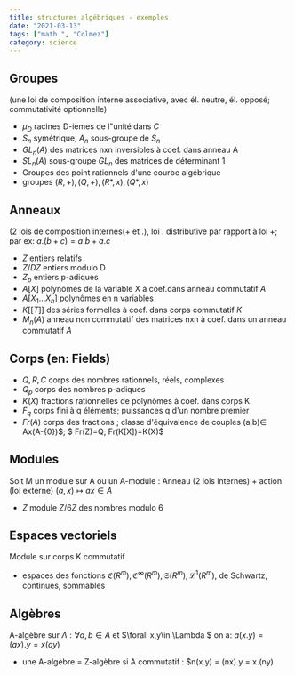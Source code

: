 ```yaml
---
title: structures algébriques - exemples
date: "2021-03-13"
tags: ["math ", "Colmez"]
category: science
---
```

## Groupes
 (une loi de composition interne associative, avec él. neutre, él. opposé; commutativité optionnelle) 

*   $\mu_D$ racines D-ièmes de l"unité dans $C$
*   $S_n$ symétrique, $A_n$ sous-groupe de $S_n$
*   $GL_n(A)$ des matrices nxn inversibles à coef. dans anneau A
*   $SL_n(A)$ sous-groupe $GL_n$ des matrices de déterminant 1
*   Groupes des point rationnels d'une courbe algébrique  
*   groupes $(R,+), (Q,+), (R*,x), (Q*,x)$  

## Anneaux  
(2 lois de composition internes(+ et .), loi . distributive par rapport à loi +; par ex: $a.(b+c)=a.b+a.c$

*   $Z$ entiers relatifs
*   $Z/{DZ}$ entiers modulo D
*   $Z_p$ entiers p-adiques
*   $A[X]$ polynômes de la variable X à coef.dans anneau commutatif $A$
*   $A[X_1...X_n]$ polynômes en n variables  
*   $K[[T]]$ des séries formelles à coef. dans corps commutatif $K$
*   $M_n(A)$ anneau non commutatif des matrices nxn à coef. dans un anneau commutatif $A$   

## Corps (en: Fields)

*   $Q, R, C$ corps des nombres rationnels, réels, complexes
*   $Q_p$ corps des nombres p-adiques
*   $K(X)$ fractions rationnelles de polynômes à coef. dans corps K
*   $F_q$ corps fini à q éléments; puissances q d'un nombre premier
*   $Fr(A)$ corps des fractions ; classe d'équivalence de couples (a,b)$\in$ Ax(A-\{0})$; $ Fr(Z)=Q; Fr(K[X])=K(X)$  

## Modules
 Soit M un module sur A ou un A-module : Anneau (2 lois internes) + action (loi externe) $(a,x) \mapsto ax \in A$

*   $Z$ module $Z/6Z$ des nombres modulo 6  

## Espaces vectoriels
 Module sur corps K commutatif  

 *   espaces des fonctions $\mathfrak C(R^m), \mathfrak C^{\infty}(R^m), \mathfrak S(R^m), \mathcal L^1(R^m)$, de Schwartz, continues, sommables   

 ## Algèbres
 A-algèbre sur $\Lambda : \forall a,b \in A$ et $\forall x,y\in \Lambda $ on a: $a(x.y) = (ax).y = x(ay)$

 *   une A-algèbre = Z-algèbre si A commutatif :
     $n(x.y) = (nx).y = x.(ny)

  



